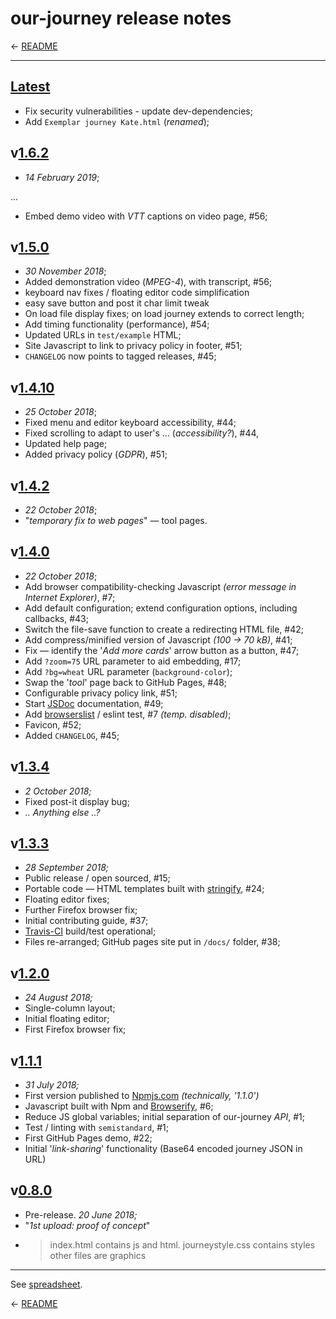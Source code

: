 
# our-journey release notes

← [README][]

---

## [Latest][]

 * Fix security vulnerabilities - update dev-dependencies;
 * Add `Exemplar journey Kate.html` (_renamed_);

## v[1.6.2][]

 * _14 February 2019_;

...

 * Embed demo video with _VTT_ captions on video page, #56;

## v[1.5.0][]

 * _30 November 2018_;
 * Added demonstration video (_MPEG-4_), with transcript, #56;
 * keyboard nav fixes / floating editor code simplification
 * easy save button and post it char limit tweak
 * On load file display fixes; on load journey extends to correct length;
 * Add timing functionality (performance), #54;
 * Updated URLs in `test/example` HTML;
 * Site Javascript to link to privacy policy in footer, #51;
 * `CHANGELOG` now points to tagged releases, #45;

## v[1.4.10][]

 * _25 October 2018_;
 * Fixed menu and editor keyboard accessibility, #44;
 * Fixed scrolling to adapt to user's … (_accessibility?_), #44,
 * Updated help page;
 * Added privacy policy (_GDPR_), #51;

## v[1.4.2][]

 * _22 October 2018_;
 * "_temporary fix to web pages_" — tool pages.

## v[1.4.0][]

 * _22 October 2018_;
 * Add browser compatibility-checking Javascript _(error message in Internet Explorer)_, #7;
 * Add default configuration; extend configuration options, including callbacks, #43;
 * Switch the file-save function to create a redirecting HTML file, #42;
 * Add compress/minified version of Javascript _(100 → 70 kB)_, #41;
 * Fix — identify the '_Add more cards_' arrow button as a button, #47;
 * Add `?zoom=75` URL parameter to aid embedding, #17;
 * Add `?bg=wheat` URL parameter (`background-color`);
 * Swap the '_tool_' page back to GitHub Pages, #48;
 * Configurable privacy policy link, #51;
 * Start [JSDoc][] documentation, #49;
 * Add [browserslist][] / eslint test, #7 _(temp. disabled)_;
 * Favicon, #52;
 * Added `CHANGELOG`, #45;

## v[1.3.4][]

 * _2 October 2018;_
 * Fixed post-it display bug;
 * _.. Anything else ..?_

## v[1.3.3][]

 * _28 September 2018;_
 * Public release / open sourced, #15;
 * Portable code — HTML templates built with [stringify][], #24;
 * Floating editor fixes;
 * Further Firefox browser fix;
 * Initial contributing guide, #37;
 * [Travis-CI][] build/test operational;
 * Files re-arranged; GitHub pages site put in `/docs/` folder, #38;

## v[1.2.0][]

 * _24 August 2018;_
 * Single-column layout;
 * Initial floating editor;
 * First Firefox browser fix;

## v[1.1.1][]

 * _31 July 2018;_
 * First version published to [Npmjs.com][] _(technically, '1.1.0')_
 * Javascript built with Npm and [Browserify][], #6;
 * Reduce JS global variables; initial separation of our-journey _API_, #1;
 * Test / linting with `semistandard`, #1;
 * First GitHub Pages demo, #22;
 * Initial '_link-sharing_' functionality (Base64 encoded journey JSON in URL)

## v[0.8.0][]

 * Pre-release. _20 June 2018;_
 * "_1st upload: proof of concept_"
 * > index.html contains js and html. journeystyle.css contains styles other files are graphics

---

See [spreadsheet][gdoc].

← [README][]

[gdoc]: https://docs.google.com/spreadsheets/d/13pR4eFvzttsrsqdf4FEPa0hCbMNuTYNrJJl46pxyumw/#gid=0 "Spreadsheet — 'our-journey npm-view git-tag'"

[0.8.0]: https://github.com/IET-OU/our-journey/releases/tag/0.8.0 "1st upload. 2018-06-20 (78bc695)"
[1.1.0]:  https://github.com/IET-OU/our-journey/commits "(URL incomplete) 1st published to Npmjs.com. 2018-07-31"
[1.1.1]: https://github.com/IET-OU/our-journey/releases/tag/1.1.1 "2018-07-31 (5a25861)"
[1.1.11]: https://github.com/IET-OU/our-journey/commit/1e87e7493469122e "2018-08-17 (1e87e74)"
[1.2.0]: https://github.com/IET-OU/our-journey/releases/tag/1.2.0 "2018-08-24 (c753c30)"
[1.3.3]: https://github.com/IET-OU/our-journey/releases/tag/1.3.3 "Open sourced. 2018-09-28 (9fa2575)"
[1.3.4]: https://github.com/IET-OU/our-journey/releases/tag/1.3.4 "2018-10-02 (a64ab73)"
[1.4.0]: https://github.com/IET-OU/our-journey/releases/tag/1.4.0 "22nd October 2018 (eba90c1)"
[1.4.2]: https://github.com/IET-OU/our-journey/releases/tag/1.4.2 "22 October (4a48769)"
[1.4.7]:  https://github.com/IET-OU/our-journey/commit/97f197a37884408fb "25 October (97f197a)"
[1.4.10]: https://github.com/IET-OU/our-journey/releases/tag/1.4.10 "25 October (6b32aee)"
[1.5.0]: https://github.com/IET-OU/our-journey/releases/tag/1.5.0 "30 November (3123fdb)"
[1.6.2]: https://github.com/IET-OU/our-journey/commit/61fe7237df779733a "14 Feb 2019, 15:13 (61fe723)"

[latest]: https://github.com/IET-OU/our-journey/commits "Currently unreleased commits"
[changelog]: https://github.com/IET-OU/our-journey/blob/master/docs/CHANGELOG.md
[readme]: https://github.com/IET-OU/our-journey#readme
[gh]: https://ourjourney.ac.uk/alpha/
[unpkg]: https://unpkg.com/our-journey/ "unpkg is a fast, global content delivery (CDN) network for everything on npm."
[npmjs.com]: https://npmjs.com/package/our-journey "our-journey on Npmjs.com"
[browserify]: http://browserify.org/
  "Browserify lets you require('modules') in the browser by bundling up all of your dependencies."
[stringify]: https://npmjs.com/package/stringify
  "Browserify plugin to require() text / HTML files ... inside your client-side JavaScript."
[browserslist]: https://browsersl.ist/?q=last+1+version%2C+%3E+1%25%2C+not+dead%2C+not+ie+%3C+99
  "A page to display compatible browsers from a browserslist string."
[travis-ci]: https://travis-ci.org/IET-OU/our-journey
[jsdoc]: http://usejsdoc.org/

[End]: //.
